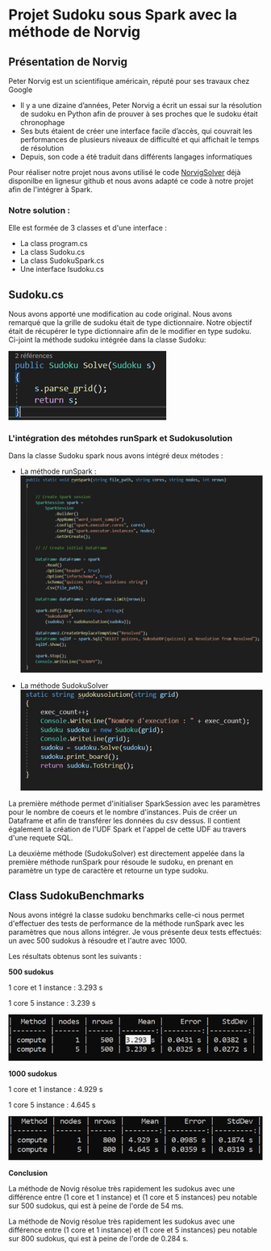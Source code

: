 # Projet Sudoku sous Spark avec la  méthode de Norvig

## Présentation de Norvig

Peter Norvig est un scientifique américain, réputé pour ses travaux chez Google
- Il y a une dizaine d’années, Peter Norvig a écrit un essai sur la résolution de sudoku en Python afin de prouver à ses proches que le sudoku était chronophage
- Ses buts étaient de créer une interface facile d’accès, qui couvrait les performances de plusieurs niveaux de difficulté et qui affichait le temps de résolution
- Depuis, son code a été traduit dans différents langages informatiques

Pour réaliser notre projet nous avons utilisé le code [NorvigSolver](https://github.com/PKRoma/LinqSudokuSolver/blob/master/Solver.cs) déjà disponilbe en lignesur github et nous avons adapté ce code à notre projet afin de l'intégrer à Spark.

### Notre solution :

Elle est formée de 3 classes et d'une interface : 

- La class program.cs 
- La class Sudoku.cs
- La class SudokuSpark.cs 
- Une interface Isudoku.cs

## Sudoku.cs

Nous avons apporté une modification au code original. Nous avons remarqué que la grille de sudoku était de type dictionnaire. Notre objectif était de récupérer le type dictionnaire afin de le modifier en type sudoku. Ci-joint la méthode sudoku intégrée dans la classe Sudoku:

![méthode Sudoku](https://github.com/JerryTelle972/5ESGF-BD-2021/blob/main/TP_Sudoku_Spark/assets/images/sudoku.JPG?raw=true)

### L'intégration des  métohdes runSpark et  Sudokusolution 

Dans la classe Sudoku spark nous avons intégré deux métodes : 

- La méthode runSpark : 
    ![RunSpark](https://github.com/JerryTelle972/5ESGF-BD-2021/blob/main/TP_Sudoku_Spark/assets/images/runSpark.JPG?raw=true)

- La méthode SudokuSolver 
![image](https://github.com/JerryTelle972/5ESGF-BD-2021/blob/main/TP_Sudoku_Spark/assets/images/sudokuSolution.JPG?raw=true)

La première méthode permet d'initialiser SparkSession avec les paramètres pour le nombre de coeurs et le nombre d'instances. Puis de créer un Dataframe et afin de transférer les données du csv dessus.
Il contient également la création de l'UDF Spark et l'appel de cette UDF au travers d'une requete SQL.


La deuxième méthode (SudokuSolver) est directement appelée dans la première méthode runSpark pour résoude le sudoku, en prenant en paramètre un type de caractère et retourne un type sudoku.

## Class SudokuBenchmarks

Nous avons intégré la classe sudoku benchmarks celle-ci nous permet d'effectuer des tests de performance de la méthode runSpark avec les paramètres que nous allons intégrer. Je vous présente deux tests effectués: un avec 500 sudokus à résoudre et l'autre avec 1000.

Les résultats obtenus sont les suivants :

**500 sudokus**

1 core et 1 instance : 3.293 s 



1 core 5 instance : 3.239 s

![image](https://github.com/JerryTelle972/5ESGF-BD-2021/blob/main/TP_Sudoku_Spark/assets/images/500.JPG?raw=true)

**1000 sudokus**

1 core et 1 instance : 4.929 s

1 core 5 instance : 4.645 s

![image](https://github.com/JerryTelle972/5ESGF-BD-2021/blob/main/TP_Sudoku_Spark/assets/images/800.JPG?raw=true)

**Conclusion** 

La méthode de Novig résolue très rapidement les sudokus avec une différence entre (1 core et 1 instance) et (1 core et 5 instances) peu notable sur 500 sudokus, qui est à peine de l'orde de 54 ms.

La méthode de Novig résolue très rapidement les sudokus avec une différence entre (1 core et 1 instance) et (1 core et 5 instances) peu notable sur 800 sudokus, qui est à peine de l'orde de 0.284 s.
